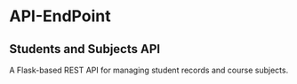# API-EndPoint
## Students and Subjects API

A Flask-based REST API for managing student records and course subjects.